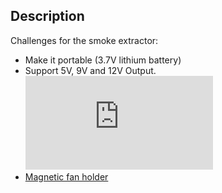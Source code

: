 
## Description

Challenges for the smoke extractor:

* Make it portable (3.7V lithium battery)
* Support 5V, 9V and 12V Output.
![Example of a 3-rocker switch](https://forum.allaboutcircuits.com/proxy.php?image=http%3A%2F%2Fgibibit.com%2Fupload%2F2011-10-17_409964.png&hash=fb040f62bda2ea43c94a56ee1ec23540)
* [Magnetic fan holder](https://www.aliexpress.com/item/4001149140826.html)
           